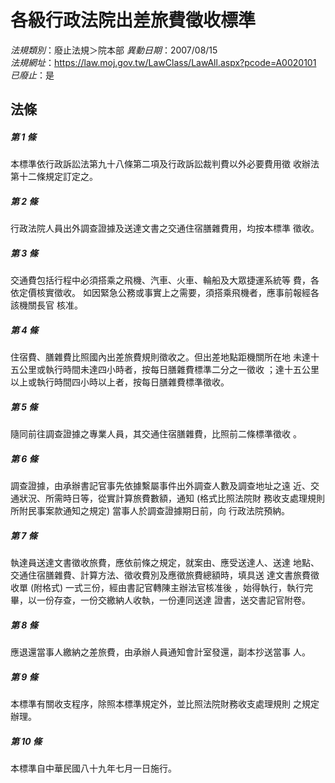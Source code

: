 # 各級行政法院出差旅費徵收標準

*法規類別*：廢止法規＞院本部
*異動日期*：2007/08/15  
*法規網址*：https://law.moj.gov.tw/LawClass/LawAll.aspx?pcode=A0020101
*已廢止*：是


## 法條
##### 第 1 條
本標準依行政訴訟法第九十八條第二項及行政訴訟裁判費以外必要費用徵
收辦法第十二條規定訂定之。

##### 第 2 條
行政法院人員出外調查證據及送達文書之交通住宿膳雜費用，均按本標準
徵收。

##### 第 3 條
交通費包括行程中必須搭乘之飛機、汽車、火車、輪船及大眾捷運系統等
費，各依定價核實徵收。
如因緊急公務或事實上之需要，須搭乘飛機者，應事前報經各該機關長官
核准。

##### 第 4 條
住宿費、膳雜費比照國內出差旅費規則徵收之。但出差地點距機關所在地
未達十五公里或執行時間未達四小時者，按每日膳雜費標準二分之一徵收
；達十五公里以上或執行時間四小時以上者，按每日膳雜費標準徵收。

##### 第 5 條
隨同前往調查證據之專業人員，其交通住宿膳雜費，比照前二條標準徵收
。

##### 第 6 條
調查證據，由承辦書記官事先依據繫屬事件出外調查人數及調查地址之遠
近、交通狀況、所需時日等，從實計算旅費數額，通知 (格式比照法院財
務收支處理規則所附民事案款通知之規定) 當事人於調查證據期日前，向
行政法院預納。

##### 第 7 條
執達員送達文書徵收旅費，應依前條之規定，就案由、應受送達人、送達
地點、交通住宿膳雜費、計算方法、徵收費別及應徵旅費總額時，填具送
達文書旅費徵收單 (附格式) 一式三份，經由書記官轉陳主辦法官核准後
，始得執行，執行完畢，以一份存查，一份交繳納人收執，一份連同送達
證書，送交書記官附卷。

##### 第 8 條
應退還當事人繳納之差旅費，由承辦人員通知會計室發還，副本抄送當事
人。

##### 第 9 條
本標準有關收支程序，除照本標準規定外，並比照法院財務收支處理規則
之規定辦理。

##### 第 10 條
本標準自中華民國八十九年七月一日施行。


